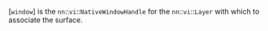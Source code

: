 [`window`] is the `nn`::`vi`::`NativeWindowHandle` for the
`nn`::`vi`::`Layer` with which to associate the surface.